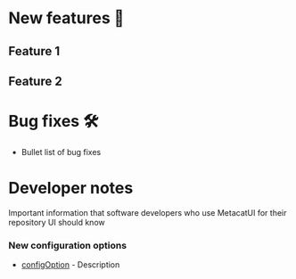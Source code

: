 # New features  :tada:

## Feature 1

## Feature 2

# Bug fixes :hammer_and_wrench:

- Bullet list of bug fixes

# Developer notes

Important information that software developers who use MetacatUI for their repository UI should know


### New configuration options
- [configOption](https://nceas.github.io/metacatui/docs/AppConfig.html#configOption) - Description

